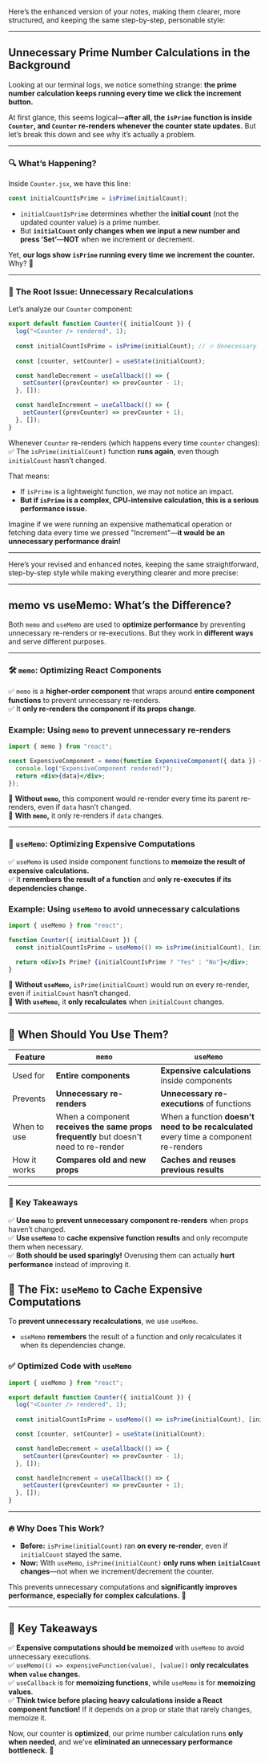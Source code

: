 Here’s the enhanced version of your notes, making them clearer, more structured, and keeping the same step-by-step, personable style:  

---
## **Unnecessary Prime Number Calculations in the Background**  

Looking at our terminal logs, we notice something strange: **the prime number calculation keeps running every time we click the increment button.**  

At first glance, this seems logical—**after all, the `isPrime` function is inside `Counter`, and `Counter` re-renders whenever the counter state updates.** But let’s break this down and see why it’s actually a problem.  

---

### **🔍 What’s Happening?**  

Inside `Counter.jsx`, we have this line:  

```jsx
const initialCountIsPrime = isPrime(initialCount);
```
- `initialCountIsPrime` determines whether the **initial count** (not the updated counter value) is a prime number.  
- But **`initialCount` only changes when we input a new number and press ‘Set’**—**NOT** when we increment or decrement.  

Yet, **our logs show `isPrime` running every time we increment the counter.** Why? 🤔  

---

### **🤯 The Root Issue: Unnecessary Recalculations**  
Let’s analyze our `Counter` component:  

```jsx
export default function Counter({ initialCount }) {
  log("<Counter /> rendered", 1);
  
  const initialCountIsPrime = isPrime(initialCount); // 🔥 Unnecessary recalculations
  
  const [counter, setCounter] = useState(initialCount);

  const handleDecrement = useCallback(() => {
    setCounter((prevCounter) => prevCounter - 1);
  }, []);

  const handleIncrement = useCallback(() => {
    setCounter((prevCounter) => prevCounter + 1);
  }, []);
}
```

Whenever `Counter` re-renders (which happens every time `counter` changes):  
✅ The `isPrime(initialCount)` function **runs again**, even though `initialCount` hasn’t changed.  

That means:  
- If `isPrime` is a lightweight function, we may not notice an impact.  
- **But if `isPrime` is a complex, CPU-intensive calculation, this is a serious performance issue.**  

Imagine if we were running an expensive mathematical operation or fetching data every time we pressed "Increment"—**it would be an unnecessary performance drain!**  

---

Here’s your revised and enhanced notes, keeping the same straightforward, step-by-step style while making everything clearer and more precise:  

---

## **memo vs useMemo: What’s the Difference?**  

Both `memo` and `useMemo` are used to **optimize performance** by preventing unnecessary re-renders or re-executions. But they work in **different ways** and serve different purposes.  

---

### **🛠️ `memo`: Optimizing React Components**  
✅ `memo` is a **higher-order component** that wraps around **entire component functions** to prevent unnecessary re-renders.  
✅ It **only re-renders the component if its props change**.  

### **Example: Using `memo` to prevent unnecessary re-renders**  
```jsx
import { memo } from "react";

const ExpensiveComponent = memo(function ExpensiveComponent({ data }) {
  console.log("ExpensiveComponent rendered!");
  return <div>{data}</div>;
});
```
🔹 **Without `memo`,** this component would re-render every time its parent re-renders, even if `data` hasn’t changed.  
🔹 **With `memo`,** it only re-renders if `data` changes.  

---

### **🚀 `useMemo`: Optimizing Expensive Computations**  
✅ `useMemo` is used inside component functions to **memoize the result of expensive calculations.**  
✅ It **remembers the result of a function** and **only re-executes if its dependencies change.**  

### **Example: Using `useMemo` to avoid unnecessary calculations**  
```jsx
import { useMemo } from "react";

function Counter({ initialCount }) {
  const initialCountIsPrime = useMemo(() => isPrime(initialCount), [initialCount]);

  return <div>Is Prime? {initialCountIsPrime ? "Yes" : "No"}</div>;
}
```
🔹 **Without `useMemo`,** `isPrime(initialCount)` would run on every re-render, even if `initialCount` hasn’t changed.  
🔹 **With `useMemo`,** it **only recalculates** when `initialCount` changes.  

---

## **🧐 When Should You Use Them?**  

| Feature | `memo` | `useMemo` |
|---------|--------|----------|
| Used for | **Entire components** | **Expensive calculations** inside components |
| Prevents | **Unnecessary re-renders** | **Unnecessary re-executions** of functions |
| When to use | When a component **receives the same props frequently** but doesn't need to re-render | When a function **doesn't need to be recalculated** every time a component re-renders |
| How it works | **Compares old and new props** | **Caches and reuses previous results** |

---

### **🔑 Key Takeaways**  
✅ **Use `memo`** to **prevent unnecessary component re-renders** when props haven’t changed.  
✅ **Use `useMemo`** to **cache expensive function results** and only recompute them when necessary.  
✅ **Both should be used sparingly!** Overusing them can actually **hurt performance** instead of improving it.  


## **🚀 The Fix: `useMemo` to Cache Expensive Computations**  

To **prevent unnecessary recalculations**, we use `useMemo`.  
- `useMemo` **remembers** the result of a function and only recalculates it when its dependencies change.  

### **✅ Optimized Code with `useMemo`**  
```jsx
import { useMemo } from "react";

export default function Counter({ initialCount }) {
  log("<Counter /> rendered", 1);
  
  const initialCountIsPrime = useMemo(() => isPrime(initialCount), [initialCount]); // ✅ Now only runs when `initialCount` changes

  const [counter, setCounter] = useState(initialCount);

  const handleDecrement = useCallback(() => {
    setCounter((prevCounter) => prevCounter - 1);
  }, []);

  const handleIncrement = useCallback(() => {
    setCounter((prevCounter) => prevCounter + 1);
  }, []);
}
```

---

### **🔥 Why Does This Work?**  
- **Before:** `isPrime(initialCount)` ran **on every re-render**, even if `initialCount` stayed the same.  
- **Now:** With `useMemo`, `isPrime(initialCount)` **only runs when `initialCount` changes**—not when we increment/decrement the counter.  

This prevents unnecessary computations and **significantly improves performance, especially for complex calculations.** 🚀  

---

## **🔑 Key Takeaways**  
✅ **Expensive computations should be memoized** with `useMemo` to avoid unnecessary executions.  
✅ `useMemo(() => expensiveFunction(value), [value])` **only recalculates when `value` changes.**  
✅ `useCallback` is for **memoizing functions**, while `useMemo` is for **memoizing values**.  
✅ **Think twice before placing heavy calculations inside a React component function!** If it depends on a prop or state that rarely changes, memoize it.  

Now, our counter is **optimized**, our prime number calculation runs **only when needed**, and we’ve **eliminated an unnecessary performance bottleneck.** 🎉